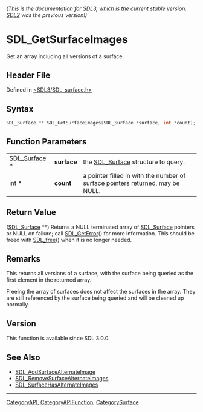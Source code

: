 ###### (This is the documentation for SDL3, which is the current stable version. [SDL2](https://wiki.libsdl.org/SDL2/) was the previous version!)
# SDL_GetSurfaceImages

Get an array including all versions of a surface.

## Header File

Defined in [<SDL3/SDL_surface.h>](https://github.com/libsdl-org/SDL/blob/main/include/SDL3/SDL_surface.h)

## Syntax

```c
SDL_Surface ** SDL_GetSurfaceImages(SDL_Surface *surface, int *count);
```

## Function Parameters

|                              |             |                                                                                |
| ---------------------------- | ----------- | ------------------------------------------------------------------------------ |
| [SDL_Surface](SDL_Surface) * | **surface** | the [SDL_Surface](SDL_Surface) structure to query.                             |
| int *                        | **count**   | a pointer filled in with the number of surface pointers returned, may be NULL. |

## Return Value

([SDL_Surface](SDL_Surface) **) Returns a NULL terminated array of
[SDL_Surface](SDL_Surface) pointers or NULL on failure; call
[SDL_GetError](SDL_GetError)() for more information. This should be freed
with [SDL_free](SDL_free)() when it is no longer needed.

## Remarks

This returns all versions of a surface, with the surface being queried as
the first element in the returned array.

Freeing the array of surfaces does not affect the surfaces in the array.
They are still referenced by the surface being queried and will be cleaned
up normally.

## Version

This function is available since SDL 3.0.0.

## See Also

- [SDL_AddSurfaceAlternateImage](SDL_AddSurfaceAlternateImage)
- [SDL_RemoveSurfaceAlternateImages](SDL_RemoveSurfaceAlternateImages)
- [SDL_SurfaceHasAlternateImages](SDL_SurfaceHasAlternateImages)

----
[CategoryAPI](CategoryAPI), [CategoryAPIFunction](CategoryAPIFunction), [CategorySurface](CategorySurface)

